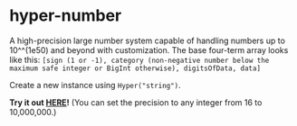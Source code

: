 # hyper-number
A high-precision large number system capable of handling numbers up to 10^^(1e50) and beyond with customization.
The base four-term array looks like this: `[sign (1 or -1), category (non-negative number below the maximum safe integer or BigInt otherwise), digitsOfData, data]`

Create a new instance using `Hyper("string")`.

**Try it out [HERE](https://plasma4.github.io/hyper-number/)!** (You can set the precision to any integer from 16 to 10,000,000.)

